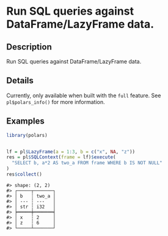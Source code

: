 
# Run SQL queries against DataFrame/LazyFrame data.

## Description

Run SQL queries against DataFrame/LazyFrame data.

## Details

Currently, only available when built with the <code>full</code> feature.
See <code>pl$polars_info()</code> for more information.

## Examples

``` r
library(polars)


lf = pl$LazyFrame(a = 1:3, b = c("x", NA, "z"))
res = pl$SQLContext(frame = lf)$execute(
  "SELECT b, a*2 AS two_a FROM frame WHERE b IS NOT NULL"
)
res$collect()
```

    #> shape: (2, 2)
    #> ┌─────┬───────┐
    #> │ b   ┆ two_a │
    #> │ --- ┆ ---   │
    #> │ str ┆ i32   │
    #> ╞═════╪═══════╡
    #> │ x   ┆ 2     │
    #> │ z   ┆ 6     │
    #> └─────┴───────┘
